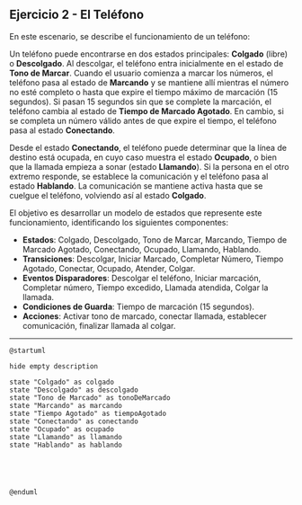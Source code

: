 ## Ejercicio 2 - El Teléfono
En este escenario, se describe el funcionamiento de un teléfono:

Un teléfono puede encontrarse en dos estados principales: **Colgado** (libre) o **Descolgado**. Al descolgar, el teléfono entra inicialmente en el estado de **Tono de Marcar**.
Cuando el usuario comienza a marcar los números, el teléfono pasa al estado de **Marcando** y se mantiene allí mientras el número no esté completo o hasta que expire el tiempo máximo de marcación (15 segundos). Si pasan 15 segundos sin que se complete la marcación, el teléfono cambia al estado de **Tiempo de Marcado Agotado**. En cambio, si se completa un número válido antes de que expire el tiempo, el teléfono pasa al estado **Conectando**. 

Desde el estado **Conectando**, el teléfono puede determinar que la línea de destino está ocupada, en cuyo caso muestra el estado **Ocupado**, o bien que la llamada empieza a sonar (estado **Llamando**). Si la persona en el otro extremo responde, se establece la comunicación y el teléfono pasa al estado **Hablando**. La comunicación se mantiene activa hasta que se cuelgue el teléfono, volviendo así al estado **Colgado**.

El objetivo es desarrollar un modelo de estados que represente este funcionamiento, identificando los siguientes componentes:
- **Estados**: Colgado, Descolgado, Tono de Marcar, Marcando, Tiempo de Marcado Agotado, Conectando, Ocupado, Llamando, Hablando.
- **Transiciones**: Descolgar, Iniciar Marcado, Completar Número, Tiempo Agotado, Conectar, Ocupado, Atender, Colgar.
- **Eventos Disparadores**: Descolgar el teléfono, Iniciar marcación, Completar número, Tiempo excedido, Llamada atendida, Colgar la llamada.
- **Condiciones de Guarda**: Tiempo de marcación (15 segundos).
- **Acciones**: Activar tono de marcado, conectar llamada, establecer comunicación, finalizar llamada al colgar.

---

```plantuml
@startuml

hide empty description

state "Colgado" as colgado
state "Descolgado" as descolgado
state "Tono de Marcado" as tonoDeMarcado
state "Marcando" as marcando
state "Tiempo Agotado" as tiempoAgotado
state "Conectando" as conectando
state "Ocupado" as ocupado
state "Llamando" as llamando
state "Hablando" as hablando





@enduml
```
